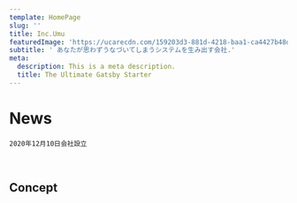 ```yaml
---
template: HomePage
slug: ''
title: Inc.Umu
featuredImage: 'https://ucarecdn.com/159203d3-881d-4218-baa1-ca4427b48d0d/'
subtitle: ' あなたが思わずうなづいてしまうシステムを生み出す会社.'
meta:
  description: This is a meta description.
  title: The Ultimate Gatsby Starter
---
```


# News

    2020年12月10日会社設立
<br>

## Concept



